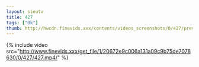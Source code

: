 ```yaml
--- 
layout: sieutv
title: 427
tags: ["0k"]
thumb: http://hwcdn.finevids.xxx/contents/videos_screenshots/0/427/preview.mp4.jpg
---
```

{% include video src="http://www.finevids.xxx/get_file/1/20672e9c006a131a09c9b75de7078630/0/427/427.mp4/" %} 
